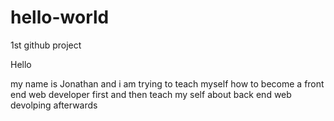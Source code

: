 # hello-world
1st github project 

Hello 

my name is Jonathan and i am trying to teach myself how to become a front end web developer first
and then teach my self about back end web devolping afterwards 
